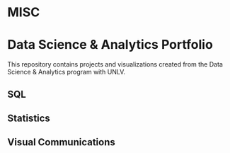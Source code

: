 # MISC
# Data Science & Analytics Portfolio
This repository contains projects and visualizations created from the Data
Science & Analytics program with UNLV.
## SQL
## Statistics
## Visual Communications
